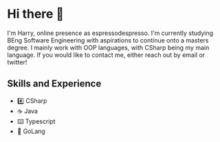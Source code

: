 # Hi there 👋
I'm Harry, online presence as espressodespresso. I'm currently studying BEng Software Engineering with aspirations to continue onto a masters degree. I mainly work with OOP languages, with CSharp being my main language. If you would like to contact me, either reach out by email or twitter!

## Skills and Experience 
* #️⃣ CSharp
* ☕ Java
* ⌨️ Typescript
* 🚦 GoLang

<!--
**espressodespresso/espressodespresso** is a ✨ _special_ ✨ repository because its `README.md` (this file) appears on your GitHub profile.

Here are some ideas to get you started:

- 🔭 I’m currently working on ...
- 🌱 I’m currently learning ...
- 👯 I’m looking to collaborate on ...
- 🤔 I’m looking for help with ...
- 💬 Ask me about ...
- 📫 How to reach me: ...
- 😄 Pronouns: ...
- ⚡ Fun fact: ...
-->
